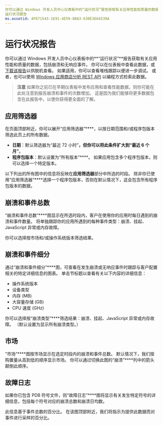 ```yaml
---
你可以通过 Windows 开发人员中心仪表板中的“运行状况”报告获取有关应用性能和质量的数据，包括崩溃和无响应事件。
运行状况报告
ms.assetid: 4F671543-1E91-4E59-88A3-638E3E64539A
---
```


# 运行状况报告


你可以通过 Windows 开发人员中心仪表板中的**“运行状况”**报告获取有关应用性能和质量的数据，包括崩溃和无响应事件。 你可以在仪表板中查看此数据，或[下载该报告](download-analytic-reports.md)以供脱机查看。 如果适用，你可以查看堆栈跟踪以便进一步调试。 或者，也可以使用 [Windows 应用商店分析 REST API](../monetize/access-analytics-data-using-windows-store-services.md) 以编程方式检索此数据。

> **注意** 如果你之前已在早期仪表板中发布应用和查看性能数据，则你可能在此处注意到报告崩溃和事件的次数增加。 这是因为我们能够将更多数据包含在此报告中，以使你获得更全面的了解。

## 应用筛选器


在页面顶部附近，你可以展开“应用筛选器”****，以按日期范围和/或程序包版本筛选此页上的所有数据。

-   **日期**：默认筛选器为“最近 72 小时”****，但你可以将此条件扩大到“最近 6 个月”****。
-   **程序包版本**：默认设置为“所有版本”****。 如果应用包含多个程序包版本，则可以选择一个特定版本。

以下列出的所有图中的信息将反映在**应用筛选器**部分中所选的时段。 除非你已使用“应用筛选器”****选择一个程序包版本，否则在默认情况下，这会包含所有程序包版本的数据。

## 崩溃和事件总数


“崩溃和事件总数”****图显示在所选时段内，客户在使用你的应用时每日遇到的崩溃和事件数量。 将单独跟踪你的应用所遇到的每种事件类型：崩溃、挂起、JavaScript 异常或内存故障。

你可以选择按市场和/或操作系统版本筛选结果。

## 崩溃和事件细分


通过“崩溃和事件细分”****图，可查看在发生崩溃或无响应事件时跟踪与客户配置相关的特定详细信息的图表。 单击节标题以查看有关以下内容的详细信息：

-   操作系统版本
-   设备类型
-   内存 (MB)
-   大容量存储 (GB)
-   CPU 速度 (GHz)

你可以选择按“崩溃类型”****筛选结果：崩溃、挂起、JavaScript 异常或内存故障。 （默认设置为显示所有崩溃类型。）

## 市场


“市场”****图按市场显示在选定时段内的崩溃和事件总数。 默认情况下，我们按购置量从高到低的顺序显示市场。 你可以通过切换此图的“崩溃”****列中的箭头颠倒此顺序。

## 故障日志


如果你已包含 PDB 符号文件，则“故障日志”****图将显示有关发生特定符号的详细信息，包括每个符号对应的崩溃总数和崩溃日均数。

此信息基于事件总数的百分比。 在该图顶部附近，我们将指示为提供此数据而对事件进行采样的百分比。

 

 


<!--HONumber=Mar16_HO1-->


